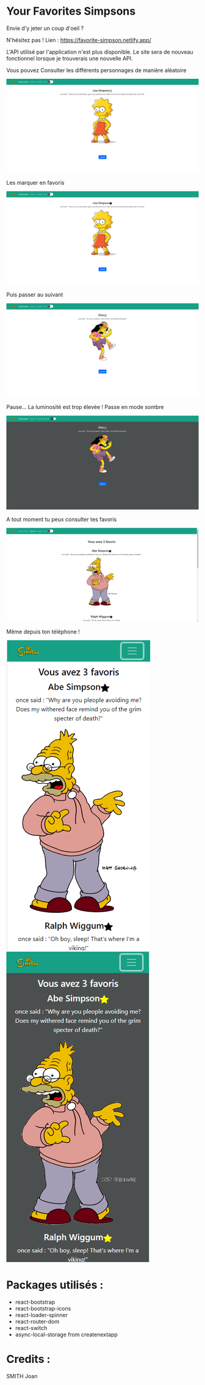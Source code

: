 # Your Favorites Simpsons

Envie d'y jeter un coup d'oeil ?

N'hésitez pas ! Lien : https://favorite-simpson.netlify.app/

L'API utilisé par l'application n'est plus disponible. Le site sera de nouveau fonctionnel lorsque je trouverais une nouvelle API.


Vous pouvez Consulter les différents personnages de manière aléatoire 

![alt text](https://github.com/JoSMITH973/your-favorites-simpsons/blob/main/images_readme/home.png?raw=true)



Les marquer en favoris

![alt text](https://github.com/JoSMITH973/your-favorites-simpsons/blob/main/images_readme/home1.png?raw=true)



Puis passer au suivant

![alt text](https://github.com/JoSMITH973/your-favorites-simpsons/blob/main/images_readme/home3.png?raw=true)



Pause... La luminosité est trop élevée ! Passe en mode sombre

![alt text](https://github.com/JoSMITH973/your-favorites-simpsons/blob/main/images_readme/home2.png?raw=true)



A tout moment tu peux consulter tes favoris

![alt text](https://github.com/JoSMITH973/your-favorites-simpsons/blob/main/images_readme/favoris.png?raw=true)



Même depuis ton téléphone !

![alt text](https://github.com/JoSMITH973/your-favorites-simpsons/blob/main/images_readme/favoris2.png?raw=true)
&nbsp; &nbsp; &nbsp; &nbsp;
![alt text](https://github.com/JoSMITH973/your-favorites-simpsons/blob/main/images_readme/favoris3.png?raw=true)


# Packages utilisés :

- react-bootstrap
- react-bootstrap-icons
- react-loader-spinner
- react-router-dom
- react-switch 
- async-local-storage from createnextapp

# Credits :

SMITH Joan